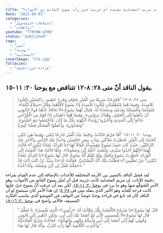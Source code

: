 ```yaml
---
title: "الإعتراض ٢١٥، هل كانت مريم المجدلية سعيدة أم حزينة حين رأت يسوع القائم من الأموات؟"
date: "2021-03-01"
categories:
  - "إختلافات-التفاصيل"
  - "تناقضات"
youtube: "T78Y8W-g7HQ"
status: "published"
tags:
  - "متى"
  - "يوحنا"
  - "المجدلية"
coverImage: "215.jpg"
fallacies:
  - "قراءة-غير-دقيقة"
---
```


## **يقول الناقد أنّ متى ٢٨: ٨-١٢ تتناقض مع يوحنا ٢٠: ١١-١٥.**

> متى ٢٨: ٨-١٢ ”فَخَرَجَتَا سَرِيعًا مِنَ الْقَبْرِ بِخَوْفٍ وَفَرَحٍ عَظِيمٍ، رَاكِضَتَيْنِ لِتُخْبِرَا تَلاَمِيذَهُ. وَفِيمَا هُمَا مُنْطَلِقَتَانِ لِتُخْبِرَا تَلاَمِيذَهُ إِذَا يَسُوعُ لاَقَاهُمَا وَقَالَ:«سَلاَمٌ لَكُمَا». فَتَقَدَّمَتَا وَأَمْسَكَتَا بِقَدَمَيْهِ وَسَجَدَتَا لَهُ. فَقَالَ لَهُمَا يَسُوعُ:«لاَ تَخَافَا. اِذْهَبَا قُولاَ لإِخْوَتِي أَنْ يَذْهَبُوا إِلَى الْجَلِيلِ، وَهُنَاكَ يَرَوْنَنِي». وَفِيمَا هُمَا ذَاهِبَتَانِ إِذَا قَوْمٌ مِنَ الْحُرَّاسِ جَاءُوا إِلَى الْمَدِينَةِ وَأَخْبَرُوا رُؤَسَاءَ الْكَهَنَةِ بِكُلِّ مَا كَانَ. فَاجْتَمَعُوا مَعَ الشُّيُوخِ، وَتَشَاوَرُوا، وَأَعْطَوُا الْعَسْكَرَ فِضَّةً كَثِيرَةً“

> يوحنا ٢٠: ١١-١٥ ”أَمَّا مَرْيَمُ فَكَانَتْ وَاقِفَةً عِنْدَ الْقَبْرِ خَارِجًا تَبْكِي. وَفِيمَا هِيَ تَبْكِي انْحَنَتْ إِلَى الْقَبْرِ، فَنَظَرَتْ مَلاَكَيْنِ بِثِيَابٍ بِيضٍ جَالِسَيْنِ وَاحِدًا عِنْدَ الرَّأْسِ وَالآخَرَ عِنْدَ الرِّجْلَيْنِ، حَيْثُ كَانَ جَسَدُ يَسُوعَ مَوْضُوعًا. فَقَالاَ لَهَا:«يَا امْرَأَةُ، لِمَاذَا تَبْكِينَ؟» قَالَتْ لَهُمَا:«إِنَّهُمْ أَخَذُوا سَيِّدِي، وَلَسْتُ أَعْلَمُ أَيْنَ وَضَعُوهُ!». وَلَمَّا قَالَتْ هذَا الْتَفَتَتْ إِلَى الْوَرَاءِ، فَنَظَرَتْ يَسُوعَ وَاقِفًا، وَلَمْ تَعْلَمْ أَنَّهُ يَسُوعُ. قَالَ لَهَا يَسُوعُ:«يَا امْرَأَةُ، لِمَاذَا تَبْكِينَ؟ مَنْ تَطْلُبِينَ؟» فَظَنَّتْ تِلْكَ أَنَّهُ الْبُسْتَانِيُّ، فَقَالَتْ لَهُ:«يَا سَيِّدُ، إِنْ كُنْتَ أَنْتَ قَدْ حَمَلْتَهُ فَقُلْ لِي أَيْنَ وَضَعْتَهُ، وَأَنَا آخُذُهُ».“

لقد فشل الناقد بالتمييز بين الأزمة المختلفة للأحداث بالإضافة إلى عدم القيام بقراءة دقيقة للآيات. إن مريم المجدلية كانت حزينة قبل أن تُميّز يسوع القائم من الأموات، وهو الأمر المُتوقَّع منها وهو ما يرد في [يوحنا ٢٠: ١١-١٥](https://www.bible.com//bible/67/JHN.20.keh?parallel=101). لكن بعد أن عرفت أنَّ يسوع حيّ، فإنها كانت فرحة للغاية وهو الأمر الذي ينقله متى في [٢٨: ٨](https://www.bible.com//bible/67/MAT.28.المشتركة?parallel=101)؛ إن هذا الأمر كان سيتضح لو أن الناقد كان قد تابع في قراءة يوحنا عوضاً عن التوقف في الموضع الذي يناسب أفكاره المسبقة، فالأمر واضح في [يوحنا ٢٠: ١٦-١٨](https://www.bible.com//bible/67/JHN.20.keh?parallel=101)

> ”قَالَ لَهَا يَسُوعُ:«يَا مَرْيَمُ» فَالْتَفَتَتْ تِلْكَ وَقَالَتْ لَهُ: «رَبُّونِي!» الَّذِي تَفْسِيرُهُ: يَا مُعَلِّمُ. قَالَ لَهَا يَسُوعُ:«لاَ تَلْمِسِينِي لأَنِّي لَمْ أَصْعَدْ بَعْدُ إِلَى أَبِي. وَلكِنِ اذْهَبِي إِلَى إِخْوَتِي وَقُولِي لَهُمْ:إِنِّي أَصْعَدُ إِلَى أَبِي وَأَبِيكُمْ وَإِلهِي وَإِلهِكُمْ». فَجَاءَتْ مَرْيَمُ الْمَجْدَلِيَّةُ وَأَخْبَرَتِ التَّلاَمِيذَ أَنَّهَا رَأَتِ الرَّبَّ، وَأَنَّهُ قَالَ لَهَا هذَا“.
